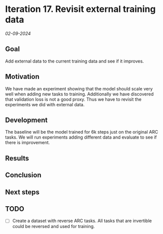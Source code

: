 # Iteration 17. Revisit external training data

_02-09-2024_

## Goal

Add external data to the current training data and see if it improves.

## Motivation

We have made an experiment showing that the model should scale very well when adding new tasks to training.
Additionally we have discovered that validation loss is not a good proxy. Thus we have to revisit the experiments
we did with external data.

## Development

The baseline will be the model trained for 6k steps just on the original ARC tasks. We will run experiments
adding different data and evaluate to see if there is improvement.

## Results

## Conclusion

## Next steps

## TODO

- [ ] Create a dataset with reverse ARC tasks. All tasks that are invertible could be reversed and used for training.
